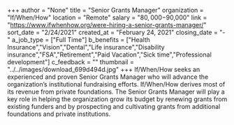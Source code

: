 +++
author = "None"
title = "Senior Grants Manager"
organization = "If/When/How"
location = "Remote"
salary = "$80,000-$90,000"
link = "https://www.ifwhenhow.org/were-hiring-a-senior-grants-manager/"
sort_date = "2/24/2021"
created_at = "February 24, 2021"
closing_date = "-"
a_job_type = ["Full Time"]
b_benefits = ["Health Insurance","Vision","Dental","Life insurance","Disability insurance","FSA","Retirement","Paid Vacation","Sick time","Professional development"]
c_feedback = ""
thumbnail = "../../images/download_699d494d.jpg"
+++
If/When/How seeks an experienced and proven Senior Grants Manager who will advance the organization’s institutional fundraising efforts. If/When/How derives most of its revenue from private foundations. The Senior Grants Manager will play a key role in helping the organization grow its budget by renewing grants from existing funders and by prospecting and cultivating grants from additional foundations and private institutions. 